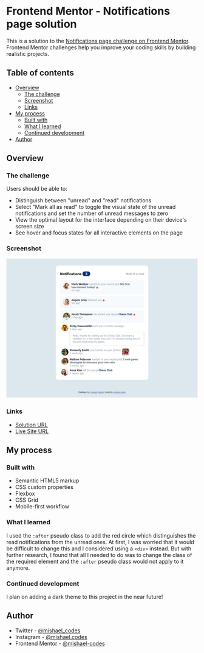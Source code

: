 # Frontend Mentor - Notifications page solution

This is a solution to the [Notifications page challenge on Frontend Mentor](https://www.frontendmentor.io/challenges/notifications-page-DqK5QAmKbC). Frontend Mentor challenges help you improve your coding skills by building realistic projects. 

## Table of contents

- [Overview](#overview)
  - [The challenge](#the-challenge)
  - [Screenshot](#screenshot)
  - [Links](#links)
- [My process](#my-process)
  - [Built with](#built-with)
  - [What I learned](#what-i-learned)
  - [Continued development](#continued-development)
- [Author](#author)


## Overview

### The challenge

Users should be able to:

- Distinguish between "unread" and "read" notifications
- Select "Mark all as read" to toggle the visual state of the unread notifications and set the number of unread messages to zero
- View the optimal layout for the interface depending on their device's screen size
- See hover and focus states for all interactive elements on the page

### Screenshot

![](assets/images/Notifications%20page%20screenshot.png)


### Links

- [Solution URL](https://github.com/mishael-codes/notifications-page-main)
- [Live Site URL](https://mishael-codes.github.io/notifications-page-main/)

## My process

### Built with

- Semantic HTML5 markup
- CSS custom properties
- Flexbox
- CSS Grid
- Mobile-first workflow

### What I learned

I used the `:after` pseudo class to add the red circle which distinguishes the read notifications from the unread ones. At first, I was worried that it would be difficult to change this and I considered using a `<div>` instead. But with further research, I found that all I needed to do was to change the class of the required element and the `:after` pseudo class would not apply to it anymore.

### Continued development

I plan on adding a dark theme to this project in the near future!

## Author

- Twitter - [@mishael_codes](https://www.twitter.com/mishael_codes)
- Instagram - [@mishael.codes](https://www.instagram.com/mishael.codes)
- Frontend Mentor - [@mishael-codes](https://www.frontendmentor.io/profile/mishael-codes)
